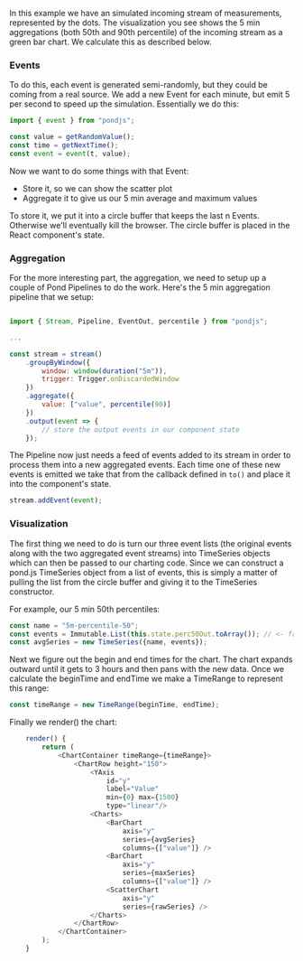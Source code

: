 
In this example we have an simulated incoming stream of measurements, represented by the dots. The visualization you see shows the 5 min aggregations (both 50th and 90th percentile) of the incoming stream as a green bar chart. We calculate this as described below.

### Events

To do this, each event is generated semi-randomly, but they could be coming from a real source. We add a new Event for each minute, but emit 5 per second to speed up the simulation. Essentially we do this:

```js
import { event } from "pondjs";

const value = getRandomValue();
const time = getNextTime();
const event = event(t, value);
```

Now we want to do some things with that Event:

 * Store it, so we can show the scatter plot
 * Aggregate it to give us our 5 min average and maximum values

To store it, we put it into a circle buffer that keeps the last n Events. Otherwise we'll eventually kill the browser. The circle buffer is placed in the React component's state.

### Aggregation

For the more interesting part, the aggregation, we need to setup up a couple of Pond Pipelines to do the work. Here's the 5 min aggregation pipeline that we setup:

```js

import { Stream, Pipeline, EventOut, percentile } from "pondjs";

...

const stream = stream()
    .groupByWindow({
        window: window(duration("5m")),
        trigger: Trigger.onDiscardedWindow
    })
    .aggregate({
        value: ["value", percentile(90)]
    })
    .output(event => {
        // store the output events in our component state
    });
```

The Pipeline now just needs a feed of events added to its stream in order to process them into a new aggregated events. Each time one of these new events is emitted we take that from the callback defined in `to()` and place it into the component's state.


```js
stream.addEvent(event);
```

### Visualization

The first thing we need to do is turn our three event lists (the original events along with the two aggregated event streams) into TimeSeries objects which can then be passed to our charting code. Since we can construct a pond.js TimeSeries object from a list of events, this is simply a matter of pulling the list from the circle buffer and giving it to the TimeSeries constructor.

For example, our 5 min 50th percentiles:

```js
const name = "5m-percentile-50";
const events = Immutable.List(this.state.perc50Out.toArray()); // <- from circle buffer
const avgSeries = new TimeSeries({name, events});
```

Next we figure out the begin and end times for the chart. The chart expands outward until it gets to 3 hours and then pans with the new data. Once we calculate the beginTime and endTime we make a TimeRange to represent this range:

```js
const timeRange = new TimeRange(beginTime, endTime);
```

Finally we render() the chart:

```js
    render() {
        return (
            <ChartContainer timeRange={timeRange}>
                <ChartRow height="150">
                    <YAxis
                        id="y"
                        label="Value"
                        min={0} max={1500}
                        type="linear"/>
                    <Charts>
                        <BarChart
                            axis="y"
                            series={avgSeries}
                            columns={["value"]} />
                        <BarChart
                            axis="y"
                            series={maxSeries}
                            columns={["value"]} />
                        <ScatterChart
                            axis="y"
                            series={rawSeries} />
                    </Charts>
                </ChartRow>
            </ChartContainer>
        );
    }
```
